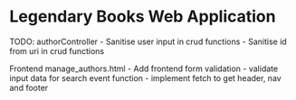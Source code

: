 # Legendary Books Web Application

TODO:
authorController
    - Sanitise user input in crud functions
    - Sanitise id from uri in crud functions


Frontend
manage_authors.html
    - Add frontend form validation
    - validate input data for search event function
    - implement fetch to get header, nav and footer